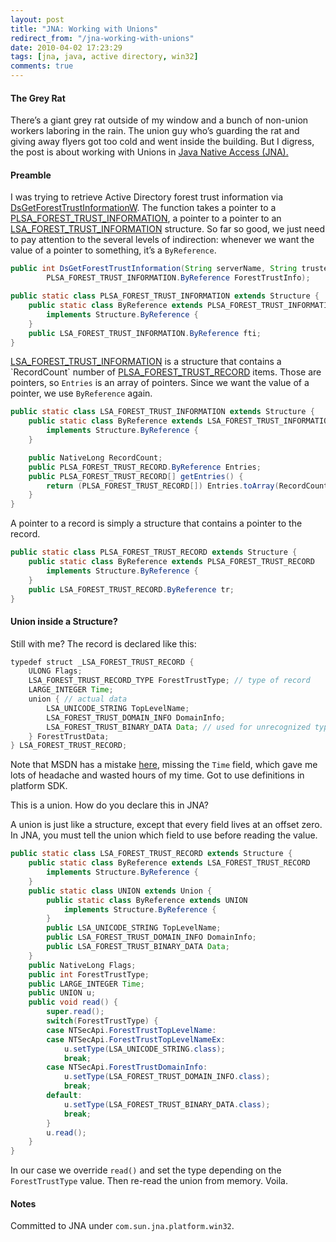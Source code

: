```yaml
---
layout: post
title: "JNA: Working with Unions"
redirect_from: "/jna-working-with-unions"
date: 2010-04-02 17:23:29
tags: [jna, java, active directory, win32]
comments: true
---
```


#### The Grey Rat

There’s a giant grey rat outside of my window and a bunch of non-union workers laboring in the rain. The union guy who’s guarding the rat and giving away flyers got too cold and went inside the building. But I digress, the post is about working with Unions in [Java Native Access (JNA).](https://github.com/twall/jna/)

#### Preamble

I was trying to retrieve Active Directory forest trust information via [DsGetForestTrustInformationW](http://msdn.microsoft.com/en-us/library/ms675988(VS.85).aspx). The function takes a pointer to a [PLSA_FOREST_TRUST_INFORMATION](http://msdn.microsoft.com/en-us/library/aa378335(VS.85).aspx), a pointer to a pointer to an [LSA_FOREST_TRUST_INFORMATION](http://msdn.microsoft.com/en-us/library/aa378335(VS.85).aspx) structure. So far so good, we just need to pay attention to the several levels of indirection: whenever we want the value of a pointer to something, it’s a `ByReference`.

```java
public int DsGetForestTrustInformation(String serverName, String trustedDomainName, int Flags,
        PLSA_FOREST_TRUST_INFORMATION.ByReference ForestTrustInfo);
```

```java
public static class PLSA_FOREST_TRUST_INFORMATION extends Structure {
    public static class ByReference extends PLSA_FOREST_TRUST_INFORMATION
        implements Structure.ByReference {
    }
    public LSA_FOREST_TRUST_INFORMATION.ByReference fti;
}
```

[LSA_FOREST_TRUST_INFORMATION](http://msdn.microsoft.com/en-us/library/aa378335(VS.85).aspx) is a structure that contains a `RecordCount` number of [PLSA_FOREST_TRUST_RECORD](http://msdn.microsoft.com/en-us/library/aa378336(v=VS.85).aspx) items. Those are pointers, so `Entries` is an array of pointers. Since we want the value of a pointer, we use `ByReference` again.


```java
public static class LSA_FOREST_TRUST_INFORMATION extends Structure {
    public static class ByReference extends LSA_FOREST_TRUST_INFORMATION
        implements Structure.ByReference {
    }

    public NativeLong RecordCount;
    public PLSA_FOREST_TRUST_RECORD.ByReference Entries;
    public PLSA_FOREST_TRUST_RECORD[] getEntries() {
        return (PLSA_FOREST_TRUST_RECORD[]) Entries.toArray(RecordCount.intValue());
    }
}
```

A pointer to a record is simply a structure that contains a pointer to the record.

```java
public static class PLSA_FOREST_TRUST_RECORD extends Structure {
    public static class ByReference extends PLSA_FOREST_TRUST_RECORD
        implements Structure.ByReference {
    }
    public LSA_FOREST_TRUST_RECORD.ByReference tr;
}
```

#### Union inside a Structure?

Still with me? The record is declared like this:

```java
typedef struct _LSA_FOREST_TRUST_RECORD {
    ULONG Flags;
    LSA_FOREST_TRUST_RECORD_TYPE ForestTrustType; // type of record
    LARGE_INTEGER Time;
    union { // actual data
        LSA_UNICODE_STRING TopLevelName;
        LSA_FOREST_TRUST_DOMAIN_INFO DomainInfo;
        LSA_FOREST_TRUST_BINARY_DATA Data; // used for unrecognized types
    } ForestTrustData;
} LSA_FOREST_TRUST_RECORD;
```

Note that MSDN has a mistake [here](http://msdn.microsoft.com/en-us/library/aa378336(VS.85).aspx), missing the `Time` field, which gave me lots of headache and wasted hours of my time. Got to use definitions in platform SDK.

This is a union. How do you declare this in JNA?

A union is just like a structure, except that every field lives at an offset zero. In JNA, you must tell the union which field to use before reading the value.

```java
public static class LSA_FOREST_TRUST_RECORD extends Structure {
    public static class ByReference extends LSA_FOREST_TRUST_RECORD
        implements Structure.ByReference {
    }
    public static class UNION extends Union {
        public static class ByReference extends UNION
            implements Structure.ByReference {
        }
        public LSA_UNICODE_STRING TopLevelName;
        public LSA_FOREST_TRUST_DOMAIN_INFO DomainInfo;
        public LSA_FOREST_TRUST_BINARY_DATA Data;
    }
    public NativeLong Flags;
    public int ForestTrustType;
    public LARGE_INTEGER Time;
    public UNION u;
    public void read() {
        super.read();
        switch(ForestTrustType) {
        case NTSecApi.ForestTrustTopLevelName:
        case NTSecApi.ForestTrustTopLevelNameEx:
            u.setType(LSA_UNICODE_STRING.class);
            break;
        case NTSecApi.ForestTrustDomainInfo:
            u.setType(LSA_FOREST_TRUST_DOMAIN_INFO.class);
            break;
        default:
            u.setType(LSA_FOREST_TRUST_BINARY_DATA.class);
            break;
        }
        u.read();
    }
}
```

In our case we override `read()` and set the type depending on the `ForestTrustType` value. Then re-read the union from memory. Voila.

#### Notes

Committed to JNA under `com.sun.jna.platform.win32`.



